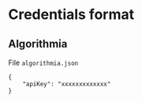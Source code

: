 # Credentials format

## Algorithmia

File `algorithmia.json`

```
{
    "apiKey": "xxxxxxxxxxxxx"
}
```
